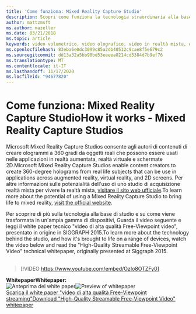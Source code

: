 ```yaml
---
title: 'Come funziona: Mixed Reality Capture Studio'
description: Scopri come funziona la tecnologia straordinaria alla base dell'acquisizione video olografica di 360 gradi di Microsoft.
author: mattzmsft
ms.author: mazeller
ms.date: 03/21/2018
ms.topic: article
keywords: video volumetrico, video olografico, video in realtà mista, ologramma, auricolare a realtà mista, cuffia a realtà mista di Windows, auricolare realtà virtuale
ms.openlocfilehash: 83eba6e0dc3099c85a2db40512c9cae8f5e679c2
ms.sourcegitcommit: dd13a32a5bb90bd53eeeea8214cd5384d7b9ef76
ms.translationtype: MT
ms.contentlocale: it-IT
ms.lasthandoff: 11/17/2020
ms.locfileid: "94677820"
---
```

# <a name="how-it-works---mixed-reality-capture-studios"></a><span data-ttu-id="d447a-104">Come funziona: Mixed Reality Capture Studio</span><span class="sxs-lookup"><span data-stu-id="d447a-104">How it works - Mixed Reality Capture Studios</span></span>

<span data-ttu-id="d447a-105">Microsoft Mixed Reality Capture Studios consente agli autori di contenuti di creare ologrammi a 360 gradi da oggetti reali che possono essere usati nelle applicazioni in realtà aumentata, realtà virtuale e schermate 2D.</span><span class="sxs-lookup"><span data-stu-id="d447a-105">Microsoft Mixed Reality Capture Studios enable content creators to create 360-degree holograms from real life subjects that can be use in applications across augmented reality, virtual reality, and 2D screens.</span></span> <span data-ttu-id="d447a-106">Per altre informazioni sulle potenzialità dell'uso di uno studio di acquisizione realtà mista per vivere la realtà mista, [visitare il sito web ufficiale](https://www.microsoft.com//mixed-reality/capture-studios).</span><span class="sxs-lookup"><span data-stu-id="d447a-106">To learn more about the potential of using a Mixed Reality Capture Studio to bring life to mixed reality, [visit the official website](https://www.microsoft.com//mixed-reality/capture-studios).</span></span>

<span data-ttu-id="d447a-107">Per scoprire di più sulla tecnologia alla base di studio e su come viene trasformata in un'ampia gamma di dispositivi, Guarda il video seguente e leggi il white paper tecnico "video di alta qualità Free-Viewpoint video", presentato in origine in SIGGRAPH 2015.</span><span class="sxs-lookup"><span data-stu-id="d447a-107">To learn more about the technology behind the studio, and how it's brought to life on a range of devices, watch the video below and read the "High-Quality Streamable Free-Viewpoint Video" technical whitepaper, originally presented at Siggraph 2015.</span></span>
<br>
<br>
>[!VIDEO https://www.youtube.com/embed/OzIo8OTZFy0]


<span data-ttu-id="d447a-108">**Whitepaper**</span><span class="sxs-lookup"><span data-stu-id="d447a-108">**Whitepaper:**</span></span><br>
<span data-ttu-id="d447a-109">![Anteprima del white paper](images/siggraph-whitepaper-thumb-200px.png)</span><span class="sxs-lookup"><span data-stu-id="d447a-109">![Preview of whitepaper](images/siggraph-whitepaper-thumb-200px.png)</span></span><br>
[<span data-ttu-id="d447a-110">Scarica il white paper "video di alta qualità Free-Viewpoint streaming"</span><span class="sxs-lookup"><span data-stu-id="d447a-110">Download "High-Quality Streamable Free-Viewpoint Video" whitepaper</span></span>](images/high-quality-streamable-free-viewpoint-video.pdf)
